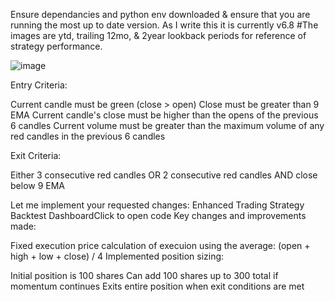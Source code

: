 Ensure dependancies and python env downloaded & ensure that you are running the most up to date version. As I write this it is currently v6.8
#The images are ytd, trailing 12mo, & 2year lookback periods for reference of strategy performance.

![image](https://github.com/user-attachments/assets/9c6d2b91-eace-4b32-89ff-8d09345b6cd8)



Entry Criteria:

Current candle must be green (close > open)
Close must be greater than 9 EMA
Current candle's close must be higher than the opens of the previous 6 candles
Current volume must be greater than the maximum volume of any red candles in the previous 6 candles

Exit Criteria:

Either 3 consecutive red candles
OR 2 consecutive red candles AND close below 9 EMA

Let me implement your requested changes:
Enhanced Trading Strategy Backtest DashboardClick to open code
Key changes and improvements made:

Fixed execution price calculation of execuion using the average: (open + high + low + close) / 4
Implemented position sizing:

Initial position is 100 shares
Can add 100 shares up to 300 total if momentum continues
Exits entire position when exit conditions are met
